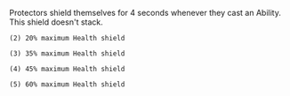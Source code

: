 Protectors shield themselves for 4 seconds whenever they cast an Ability. This shield doesn't stack.

	(2) 20% maximum Health shield
	
	(3) 35% maximum Health shield
	
	(4) 45% maximum Health shield
	
	(5) 60% maximum Health shield